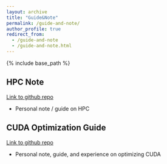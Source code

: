 ```yaml
---
layout: archive
title: "Guide&Note"
permalink: /guide-and-note/
author_profile: true
redirect_from:
  - /guide-and-note
  - /guide-and-note.html
---
```


{% include base_path %}

HPC Note
------
[Link to github repo](https://github.com/XiaoSong9905/HPC-Notes)
* Personal note / guide on HPC




CUDA Optimization Guide
------
[Link to github repo](https://github.com/XiaoSong9905/CUDA-Optimization-Guide)
* Personal note, guide, and experience on optimizing CUDA


